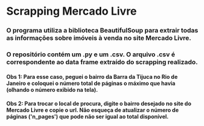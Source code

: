 # Scrapping Mercado Livre

### O programa utiliza a biblioteca BeautifulSoup para extrair todas as informações sobre imóveis à venda no site Mercado Livre.
### O repositório contém um .py e um .csv. O arquivo .csv é correspondente ao data frame extraído do scrapping realizado.

#### Obs 1: Para esse caso, peguei o bairro da Barra da Tijuca no Rio de Janeiro e coloquei o número total de páginas o máximo que havia (olhando o número exibido na tela).

#### Obs 2: Para trocar o local de procura, digite o bairro desejado no site do Mercado Livre e copie o url. Não esqueça de atualizar o número de páginas ('n_pages') que pode não ser igual ao total disponível.


